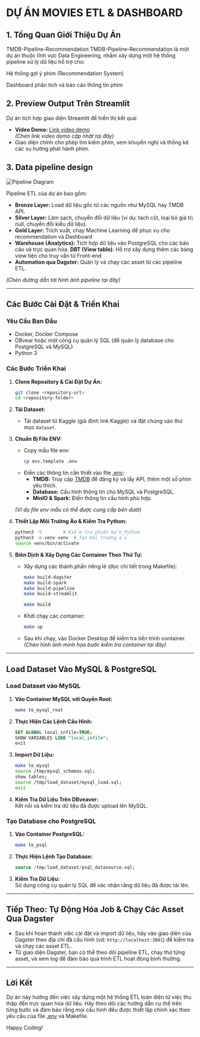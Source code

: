# DỰ ÁN MOVIES ETL & DASHBOARD

## 1. Tổng Quan Giới Thiệu Dự Án

TMDB-Pipeline-Recommendation
TMDB-Pipeline-Recommendation là một dự án thuộc lĩnh vực Data Engineering, nhằm xây dựng một hệ thống pipeline xử lý dữ liệu hỗ trợ cho:

Hệ thống gợi ý phim (Recommendation System)

Dashboard phân tích và báo cáo thông tin phim



## 2. Preview Output Trên Streamlit

Dự án tích hợp giao diện Streamlit để hiển thị kết quả:
- **Video Demo:** [Link video demo](#)  
*(Chèn link video demo cập nhật tại đây)*  
- Giao diện chính cho phép tìm kiếm phim, xem khuyến nghị và thống kê các xu hướng phát hành phim.

## 3. Data pipeline design 

![Pipeline Diagram](/home/hntrang/project/movies/images/pipeline.jpg)  

Pipeline ETL của dự án bao gồm:
- **Bronze Layer:** Load dữ liệu gốc từ các nguồn như MySQL hay TMDB API.
- **Silver Layer:** Làm sạch, chuyển đổi dữ liệu (ví dụ: tách cột, loại bỏ giá trị null, chuyển đổi kiểu dữ liệu).
- **Gold Layer:** Trích xuất, chạy Machine Learning để phục vụ cho recommendation và Dashboard
- **Warehouse (Analytics):** Tích hợp dữ liệu vào PostgreSQL cho các báo cáo và trực quan hóa.
**DBT (View table):** Hỗ trợ xây dựng thêm các bảng view tiện cho truy vấn từ Front-end
- **Automation qua Dagster:** Quản lý và chạy các asset từ các pipeline ETL.


*(Chèn đường dẫn tới hình ảnh pipeline tại đây)*

---

## Các Bước Cài Đặt & Triển Khai

### Yêu Cầu Ban Đầu
- Docker, Docker Compose
- DBvear hoặc một công cụ quản lý SQL (để quản lý database cho PostgreSQL và MySQL)
- Python 3

### Các Bước Triển Khai

1. **Clone Repository & Cài Đặt Dự Án:**
    ```sh
    git clone <repository-url>
    cd <repository-folder>
    ```
2. **Tải Dataset:**
   - Tải dataset từ Kaggle (giả định link Kaggle) và đặt chúng vào thư mục `dataset`.

3. **Chuẩn Bị File ENV:**
   - Copy mẫu file env:
     ```sh
     cp env.template .env
     ```
   - Điền các thông tin cần thiết vào file [.env](http://_vscodecontentref_/0):
     - **TMDB:** Truy cập [TMDB](https://www.themoviedb.org/) để đăng ký và lấy API, thêm một số phim yêu thích.
     - **Database:** Cấu hình thông tin cho MySQL và PostgreSQL.
     - **MinIO & Spark:** Điền thông tin cấu hình phù hợp.
     
   *(Ví dụ file env mẫu có thể được cung cấp bên dưới)*

4. **Thiết Lập Môi Trường Ảo & Kiểm Tra Python:**
    ```sh
    python3 -V        # Kiểm tra phiên bản Python
    python3 -m venv venv  # Tạo môi trường ảo
    source venv/bin/activate
    ```

5. **Biên Dịch & Xây Dựng Các Container Theo Thứ Tự:**
   - Xây dựng các thành phần riêng lẻ (đọc chi tiết trong Makefile):
     ```sh
     make build-dagster
     make build-spark
     make build-pipeline
     make build-streamlit

     make build
     ```
   - Khởi chạy các container:
     ```sh
     make up
     ```
   - Sau khi chạy, vào Docker Desktop để kiểm tra tiến trình container.  
     *(Chèn hình ảnh minh họa bước kiểm tra container tại đây)*

---

## Load Dataset Vào MySQL & PostgreSQL

### Load Dataset vào MySQL

1. **Vào Container MySQL với Quyền Root:**
    ```sh
    make to_mysql_root
    ```
2. **Thực Hiện Các Lệnh Cấu Hình:**
    ```sql
    SET GLOBAL local_infile=TRUE;
    SHOW VARIABLES LIKE "local_infile";
    exit
    ```
3. **Import Dữ Liệu:**
    ```sh
    make to_mysql
    source /tmp/mysql_schemas.sql;
    show tables;
    source /tmp/load_dataset/mysql_load.sql;
    exit
    ```
4. **Kiểm Tra Dữ Liệu Trên DBveaver:**  
   Kết nối và kiểm tra dữ liệu đã được upload lên MySQL.

### Tạo Database cho PostgreSQL

1. **Vào Container PostgreSQL:**
    ```sh
    make to_psql
    ```
2. **Thực Hiện Lệnh Tạo Database:**
    ```sql
    source /tmp/load_dataset/psql_datasource.sql;
    ```
3. **Kiểm Tra Dữ Liệu:**  
   Sử dụng công cụ quản lý SQL để xác nhận rằng dữ liệu đã được tải lên.

---

## Tiếp Theo: Tự Động Hóa Job & Chạy Các Asset Qua Dagster

- Sau khi hoàn thành việc cài đặt và import dữ liệu, hãy vào giao diện của Dagster theo địa chỉ đã cấu hình (vd: `http://localhost:3001`) để kiểm tra và chạy các asset ETL.
- Từ giao diện Dagster, bạn có thể theo dõi pipeline ETL, chạy thử từng asset, và xem log để đảm bảo quá trình ETL hoạt động bình thường.

---

## Lời Kết

Dự án này hướng đến việc xây dựng một hệ thống ETL toàn diện từ việc thu thập đến trực quan hóa dữ liệu. Hãy theo dõi các hướng dẫn cụ thể trên từng bước và đảm bảo rằng mọi cấu hình đều được thiết lập chính xác theo yêu cầu của file [.env](http://_vscodecontentref_/1) và Makefile.

Happy Coding!